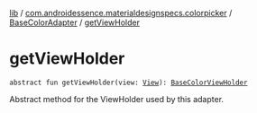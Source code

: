[lib](../../index.md) / [com.androidessence.materialdesignspecs.colorpicker](../index.md) / [BaseColorAdapter](index.md) / [getViewHolder](./get-view-holder.md)

# getViewHolder

`abstract fun getViewHolder(view: `[`View`](https://developer.android.com/reference/android/view/View.html)`): `[`BaseColorViewHolder`](-base-color-view-holder/index.md)

Abstract method for the ViewHolder used by this adapter.

